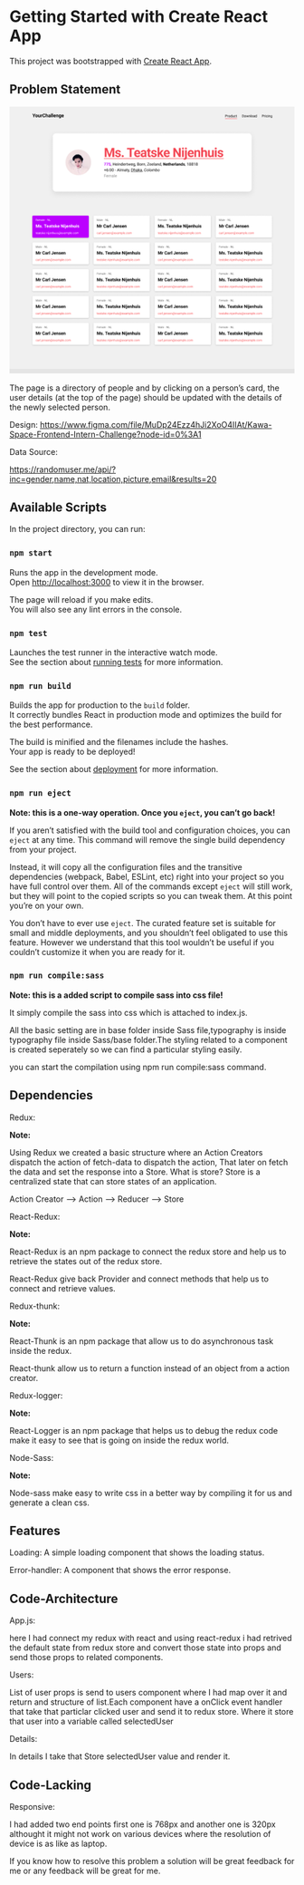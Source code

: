 # Getting Started with Create React App

This project was bootstrapped with [Create React App](https://github.com/facebook/create-react-app).

## Problem Statement

<img align-center src='https://github.com/SarkarPriyanshu/Kawa_Space/blob/main/public/Screenshot.png?raw=true'/>

The page is a directory of people and by clicking on a person’s card, the user
details (at the top of the page) should be updated with the details of the newly
selected person.

Design:
https://www.figma.com/file/MuDp24Ezz4hJi2XoO4IIAt/Kawa-Space-Frontend-Intern-Challenge?node-id=0%3A1

Data Source:

https://randomuser.me/api/?inc=gender,name,nat,location,picture,email&results=20

## Available Scripts

In the project directory, you can run:

### `npm start`

Runs the app in the development mode.\
Open [http://localhost:3000](http://localhost:3000) to view it in the browser.

The page will reload if you make edits.\
You will also see any lint errors in the console.

### `npm test`

Launches the test runner in the interactive watch mode.\
See the section about [running tests](https://facebook.github.io/create-react-app/docs/running-tests) for more information.

### `npm run build`

Builds the app for production to the `build` folder.\
It correctly bundles React in production mode and optimizes the build for the best performance.

The build is minified and the filenames include the hashes.\
Your app is ready to be deployed!

See the section about [deployment](https://facebook.github.io/create-react-app/docs/deployment) for more information.

### `npm run eject`

**Note: this is a one-way operation. Once you `eject`, you can’t go back!**

If you aren’t satisfied with the build tool and configuration choices, you can `eject` at any time. This command will remove the single build dependency from your project.

Instead, it will copy all the configuration files and the transitive dependencies (webpack, Babel, ESLint, etc) right into your project so you have full control over them. All of the commands except `eject` will still work, but they will point to the copied scripts so you can tweak them. At this point you’re on your own.

You don’t have to ever use `eject`. The curated feature set is suitable for small and middle deployments, and you shouldn’t feel obligated to use this feature. However we understand that this tool wouldn’t be useful if you couldn’t customize it when you are ready for it.

### `npm run compile:sass`

**Note: this is a added script to compile sass into css file!**

It simply compile the sass into css which is attached to index.js.

All the basic setting are in base folder inside Sass file,typography is inside typography file inside Sass/base folder.The styling related to a component is created seperately so we can find a particular styling easily.

you can start the compilation using npm run compile:sass command.

## Dependencies

Redux:

**Note:**

Using Redux we created a basic structure where an Action Creators dispatch the action of fetch-data to dispatch the action, That later on fetch the data and set the response into a Store. What is store? Store is a centralized state that can store states of an application.

Action Creator --> Action --> Reducer --> Store

React-Redux:

**Note:**

React-Redux is an npm package to connect the redux store and help us to retrieve the states out of the redux store.

React-Redux give back Provider and connect methods that help us to connect and retrieve values.

Redux-thunk:

**Note:**

React-Thunk is an npm package that allow us to do asynchronous task inside the redux.

React-thunk allow us to return a function instead of an object from a action creator.

Redux-logger:

**Note:**

React-Logger is an npm package that helps us to debug the redux code make it easy to see that is going on inside the redux world.

Node-Sass:

**Note:**

Node-sass make easy to write css in a better way by compiling it for us and generate a clean css.

## Features

Loading: A simple loading component that shows the loading status.

Error-handler: A component that shows the error response.

## Code-Architecture

App.js:

here I had connect my redux with react and using react-redux i had retrived the default state from redux store and convert those state into
props and send those props to related components.

Users:

List of user props is send to users component where I had map over it and return and structure of list.Each component have a onClick event handler that take that particlar clicked user and send it to redux store. Where it store that user into a variable called selectedUser

Details:

In details I take that Store selectedUser value and render it.

## Code-Lacking

Responsive:

I had added two end points first one is 768px and another one is 320px althought it might not work on various devices where the resolution of device is as like as laptop.

If you know how to resolve this problem a solution will be great feedback for me or any feedback will be great for me.
